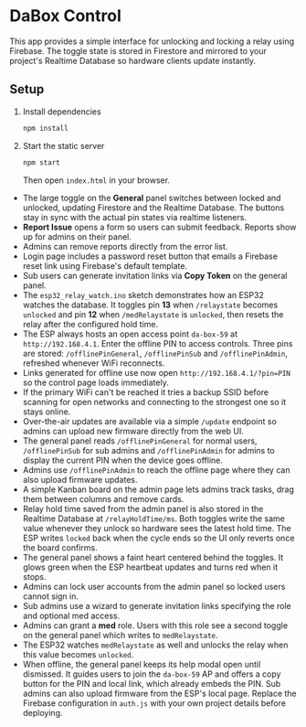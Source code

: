 # DaBox Control

This app provides a simple interface for unlocking and locking a relay using Firebase. The toggle state is stored in Firestore and mirrored to your project's Realtime Database so hardware clients update instantly.

## Setup

1. Install dependencies
   ```bash
   npm install
   ```
2. Start the static server
   ```bash
   npm start
   ```
   Then open `index.html` in your browser.
- The large toggle on the **General** panel switches between locked and unlocked, updating Firestore and the Realtime Database. The buttons stay in sync with the actual pin states via realtime listeners.
- **Report Issue** opens a form so users can submit feedback. Reports show up for admins on their panel.
- Admins can remove reports directly from the error list.
- Login page includes a password reset button that emails a Firebase reset link using Firebase's default template.
- Sub users can generate invitation links via **Copy Token** on the general panel.
- The `esp32_relay_watch.ino` sketch demonstrates how an ESP32 watches the database. It toggles pin **13** when `/relaystate` becomes `unlocked` and pin **12** when `/medRelaystate` is `unlocked`, then resets the relay after the configured hold time.
- The ESP always hosts an open access point `da-box-59` at `http://192.168.4.1`. Enter the offline PIN to access controls. Three pins are stored: `/offlinePinGeneral`, `/offlinePinSub` and `/offlinePinAdmin`, refreshed whenever WiFi reconnects.
- Links generated for offline use now open `http://192.168.4.1/?pin=PIN` so the control page loads immediately.
- If the primary WiFi can't be reached it tries a backup SSID before scanning for open networks and connecting to the strongest one so it stays online.
- Over-the-air updates are available via a simple `/update` endpoint so admins can upload new firmware directly from the web UI.
- The general panel reads `/offlinePinGeneral` for normal users, `/offlinePinSub` for sub admins and `/offlinePinAdmin` for admins to display the current PIN when the device goes offline.
- Admins use `/offlinePinAdmin` to reach the offline page where they can also upload firmware updates.
- A simple Kanban board on the admin page lets admins track tasks, drag them between columns and remove cards.
 - Relay hold time saved from the admin panel is also stored in the Realtime Database at `/relayHoldTime/ms`. Both toggles write the same value whenever they unlock so hardware sees the latest hold time. The ESP writes `locked` back when the cycle ends so the UI only reverts once the board confirms.
 - The general panel shows a faint heart centered behind the toggles. It glows green when the ESP heartbeat updates and turns red when it stops.
- Admins can lock user accounts from the admin panel so locked users cannot sign in.
- Sub admins use a wizard to generate invitation links specifying the role and optional med access.
- Admins can grant a **med** role. Users with this role see a second toggle on the general panel which writes to `medRelaystate`.
- The ESP32 watches `medRelaystate` as well and unlocks the relay when this value becomes `unlocked`.
 - When offline, the general panel keeps its help modal open until dismissed. It guides users to join the `da-box-59` AP and offers a copy button for the PIN and local link, which already embeds the PIN. Sub admins can also upload firmware from the ESP's local page.
Replace the Firebase configuration in `auth.js` with your own project details before deploying.
